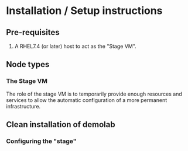 # Installation /  Setup instructions
## Pre-requisites
1. A RHEL7.4 (or later) host to act as the "Stage VM". 

## Node types
### The Stage VM
The role of the stage VM is to temporarily provide enough resources and services to allow the automatic configuration of a more permanent infrastructure.

## Clean installation of demolab
### Configuring the "stage"
